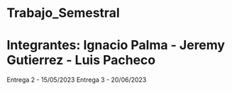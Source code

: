 # Trabajo_Semestral
# Integrantes: Ignacio Palma - Jeremy Gutierrez - Luis Pacheco
Entrega 2 - 15/05/2023
Entrega 3 - 20/06/2023
